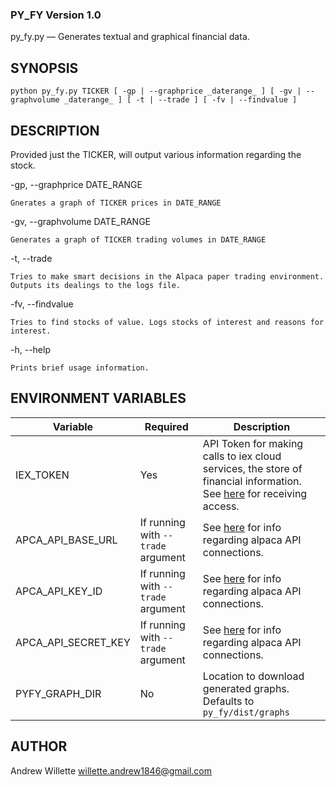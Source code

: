 ### PY_FY Version 1.0

py_fy.py — Generates textual and graphical financial data. 

## SYNOPSIS

`python py_fy.py TICKER [ -gp | --graphprice _daterange_ ] [ -gv | --graphvolume _daterange_ ] [ -t | --trade ] [ -fv | --findvalue ]`

## DESCRIPTION

Provided just the TICKER, will output various information regarding the stock. 

-gp, --graphprice DATE_RANGE

    Gnerates a graph of TICKER prices in DATE_RANGE 

-gv, --graphvolume DATE_RANGE

    Generates a graph of TICKER trading volumes in DATE_RANGE

-t, --trade

    Tries to make smart decisions in the Alpaca paper trading environment. Outputs its dealings to the logs file.

-fv, --findvalue

    Tries to find stocks of value. Logs stocks of interest and reasons for interest.

-h, --help

    Prints brief usage information.

## ENVIRONMENT VARIABLES

Variable | Required | Description
------------ | ------------- | -------------
IEX_TOKEN | Yes | API Token for making calls to iex cloud services, the store of financial information. See [here](https://iexcloud.io) for receiving access. 
APCA_API_BASE_URL | If running with `--trade` argument | See [here](https://app.alpaca.markets/paper) for info regarding alpaca API connections.
APCA_API_KEY_ID | If running with `--trade` argument | See [here](https://app.alpaca.markets/paper) for info regarding alpaca API connections.
APCA_API_SECRET_KEY | If running with `--trade` argument | See [here](https://app.alpaca.markets/paper) for info regarding alpaca API connections. 
PYFY_GRAPH_DIR | No | Location to download generated graphs. Defaults to `py_fy/dist/graphs`

## AUTHOR

Andrew Willette <willette.andrew1846@gmail.com>

